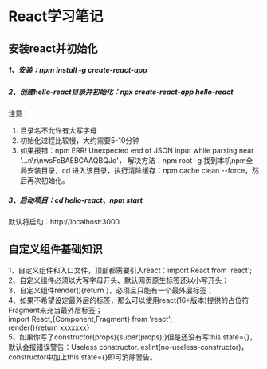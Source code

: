# React学习笔记

## 安装react并初始化
##### 1、安装：npm install -g create-react-app  

##### 2、创建hello-react目录并初始化：npx create-react-app hello-react  

注意：  
1. 目录名不允许有大写字母  
2. 初始化过程比较慢，大约需要5-10分钟  
3. 如果报错：npm ERR! Unexpected end of JSON input while parsing near '...n\r\nwsFcBAEBCAAQBQJd'， 解决方法：npm root -g 找到本机npm全局安装目录，cd 进入该目录，执行清除缓存：npm cache clean --force，然后再次初始化。  

##### 3、启动项目：cd hello-react、npm start  

默认将启动：http://localhost:3000  


## 自定义组件基础知识

1、自定义组件和入口文件，顶部都需要引入react：import React from 'react';  
2、自定义组件必须以大写字母开头、默认网页原生标签还以小写开头；  
3、自定义组件render(){return <Xxx></Xxx>}，必须且只能有一个最外层标签；  
4、如果不希望设定最外层的标签，那么可以使用react(16+版本)提供的占位符Fragment来充当最外层标签；  
import React,{Component,Fragment} from 'react';  
render(){return <Fragment>xxxxxxx</Fragment>}  
5、如果你写了constructor(props){super(props);}但是还没有写this.state={}，默认会报错误警告：Useless constructor. eslint(no-useless-constructor)，constructor中加上this.state={}即可消除警告。  

